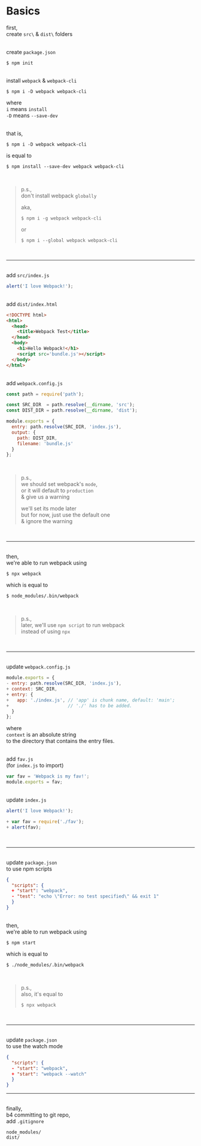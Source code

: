 # Basics

first,\
create `src\` & `dist\` folders

\
create `package.json`
```
$ npm init
```

\
install `webpack` & `webpack-cli`
```
$ npm i -D webpack webpack-cli
```
where\
`i` means `install`\
`-D` means `--save-dev`

\
that is,
```
$ npm i -D webpack webpack-cli
```
is equal to
```
$ npm install --save-dev webpack webpack-cli
```

<br>

> p.s.,\
> don't install webpack `globally`
>
> aka,
> ```
> $ npm i -g webpack webpack-cli
> ```
> or
> ```
> $ npm i --global webpack webpack-cli
> ```

<br>

-----

\
add `src/index.js`
```js
alert('I love Webpack!');
```

\
add `dist/index.html`
```html
<!DOCTYPE html>
<html>
  <head>
    <title>Webpack Test</title>
  </head>
  <body>
    <h1>Hello Webpack!</h1>
    <script src='bundle.js'></script>
  </body>
</html>
```

\
add `webpack.config.js`
```js
const path = require('path');

const SRC_DIR  = path.resolve(__dirname, 'src');
const DIST_DIR = path.resolve(__dirname, 'dist');

module.exports = {
  entry: path.resolve(SRC_DIR, 'index.js'),
  output: {
    path: DIST_DIR,
    filename: 'bundle.js'
  }
};
```

<br>

> p.s.,\
> we should set webpack's `mode`,\
> or it will default to `production`\
> & give us a warning
>
> we'll set its mode later\
> but for now, just use the default one\
> & ignore the warning
>

<br>

-----
\
then,\
we're able to run webpack using

```
$ npx webpack
```
which is equal to
```
$ node_modules/.bin/webpack
```
<br>

> p.s.,\
> later, we'll use `npm script` to run webpack\
> instead of using `npx`

<br>

-----
\
update `webpack.config.js`

```js
module.exports = {
- entry: path.resolve(SRC_DIR, 'index.js'),
+ context: SRC_DIR,
+ entry: {
+   app: './index.js', // 'app' is chunk name, default: 'main';
+                      // './' has to be added.
  }
};
```
where\
`context` is an absolute string\
to the directory that contains the entry files.

\
add `fav.js`\
(for `index.js` to import)

```js
var fav = 'Webpack is my fav!';
module.exports = fav;
```

\
update `index.js`

```js
alert('I love Webpack!');

+ var fav = require('./fav');
+ alert(fav);
```

<br>

-----

\
update `package.json`\
to use npm scripts

```json
{
  "scripts": {
  + "start": "webpack",
  - "test": "echo \"Error: no test specified\" && exit 1"
  }
}
```

\
then,\
we're able to run webpack using
```
$ npm start
```
which is equal to
```
$ ./node_modules/.bin/webpack
```

<br>

> p.s.,\
> also, it's equal to
> ```
> $ npx webpack
> ```

<br>

-----

\
update `package.json`\
to use the watch mode

```json
{
  "scripts": {
  - "start": "webpack",
  + "start": "webpack --watch"
  }
}
```

-----

\
finally,\
b4 committing to git repo,\
add `.gitignore`
```
node_modules/
dist/
```
